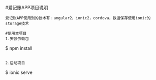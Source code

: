 #爱记账APP项目说明
```
爱记账APP使用到的技术有：angular2，ionic2，cordova，数据保存使用ionic的storage技术

#使用本项目
1.安装依赖包
```
$ npm install
```

2.启动项目
```
$ ionic serve

